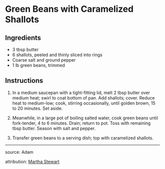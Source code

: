 # Green Beans with Caramelized Shallots

## Ingredients

- 3 tbsp butter
- 6 shallots, peeled and thinly sliced into rings
- Coarse salt and ground pepper
- 1 lb green beans, trimmed

## Instructions

1. In a medium saucepan with a tight-fitting lid, melt 2 tbsp butter over medium heat; swirl to coat bottom of pan. Add shallots; cover. Reduce heat to medium-low; cook, stirring occasionally, until golden brown, 15 to 20 minutes. Set aside.

2. Meanwhile, in a large pot of boiling salted water, cook green beans until fork-tender, 4 to 6 minutes. Drain; return to pot. Toss with remaining tbsp butter. Season with salt and pepper.

3. Transfer green beans to a serving dish; top with caramelized shallots.

---

source: Adam

attribution: [Martha Stewart](https://www.marthastewart.com/338776/green-beans-with-caramelized-shallots)
